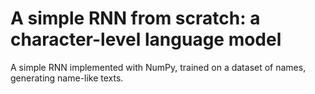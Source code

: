 # A simple RNN from scratch: a character-level language model
A simple RNN implemented with NumPy, trained on a dataset of names, generating name-like texts.
